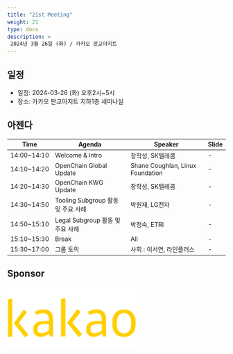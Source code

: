```yaml
---
title: "21st Meeting"
weight: 21
type: docs
description: >
 2024년 3월 26일 (화) / 카카오 판교아지트
---
```


## 일정

* 일정: 2024-03-26 (화) 오후2시~5시
* 장소: 카카오 판교아지트 지하1층 세미나실

## 아젠다

| Time | Agenda           | Speaker | Slide |
|----|-----------------|------|------|
| 14:00~14:10 | Welcome & Intro | 장학성, SK텔레콤 | -   |
| 14:10~14:20 | OpenChain Global Update  | 	Shane Coughlan, Linux Foundation | - |
| 14:20~14:30 | OpenChain KWG Update  | 장학성, SK텔레콤 | - |
| 14:30~14:50 | Tooling Subgroup 활동 및 주요 사례 | 박원재, LG전자 |  -  |
| 14:50~15:10 | Legal Subgroup 활동 및 주요 사례 | 박정숙, ETRI | - |
| 15:10~15:30 | Break  | All | -  |
| 15:30~17:00 | 그룹 토의 | 사회 : 이서연, 라인플러스 |  -  |


## Sponsor

![](kakao.png)


